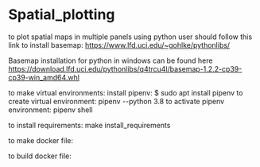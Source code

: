 # Spatial_plotting
to plot spatial maps in multiple panels using python
user should follow this link to install basemap: https://www.lfd.uci.edu/~gohlke/pythonlibs/

Basemap installation for python in windows can be found here
https://download.lfd.uci.edu/pythonlibs/q4trcu4l/basemap-1.2.2-cp39-cp39-win_amd64.whl

to make virtual environments:
    install pipenv: $ sudo apt install pipenv
    to create virtual environment: pipenv --python 3.8
    to activate pipenv environment: pipenv shell

to install requirements: make install_requirements

to make docker file:

to build docker file:
    

